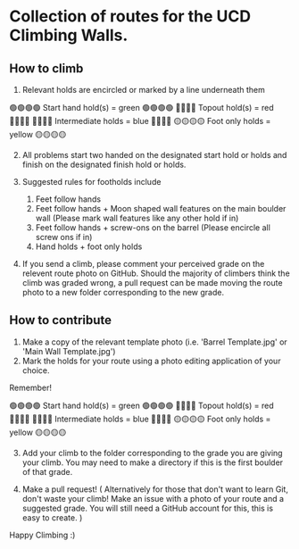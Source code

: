 # Collection of routes for the UCD Climbing Walls.

## How to climb

1. Relevant holds are encircled or marked by a line underneath them

🟢🟢🟢🟢 Start hand hold(s) = green 🟢🟢🟢🟢
🔴🔴🔴🔴 Topout hold(s) = red 🔴🔴🔴🔴
🔵🔵🔵🔵 Intermediate holds = blue 🔵🔵🔵🔵
🟡🟡🟡🟡 Foot only holds = yellow 🟡🟡🟡🟡

2. All problems start two handed on the designated start hold or holds and finish on the designated finish hold or holds.

3. Suggested rules for footholds include

   1. Feet follow hands
   2. Feet follow hands + Moon shaped wall features on the main boulder wall (Please mark wall features like any other hold if in)
   3. Feet follow hands + screw-ons on the barrel (Please encircle all screw ons if in)
   4. Hand holds + foot only holds

4. If you send a climb, please comment your perceived grade on the relevent route photo on GitHub. Should the majority of climbers think the climb was graded wrong, a pull request can be made moving the route photo to a new folder corresponding to the new grade.

## How to contribute

1. Make a copy of the relevant template photo (i.e. 'Barrel Template.jpg' or 'Main Wall Template.jpg')
2. Mark the holds for your route using a photo editing application of your choice.

Remember!

🟢🟢🟢🟢 Start hand hold(s) = green 🟢🟢🟢🟢
🔴🔴🔴🔴 Topout hold(s) = red 🔴🔴🔴🔴
🔵🔵🔵🔵 Intermediate holds = blue 🔵🔵🔵🔵
🟡🟡🟡🟡 Foot only holds = yellow 🟡🟡🟡🟡

3. Add your climb to the folder corresponding to the grade you are giving your climb. You may need to make a directory if this is the first boulder of that grade.

4. Make a pull request!
   ( Alternatively for those that don't want to learn Git, don't waste your climb! Make an issue with a photo of your route and a suggested grade. You will still need a GitHub account for this, this is easy to create. )

Happy Climbing :)
